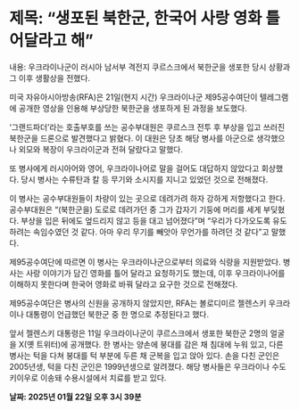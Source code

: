 # **제목: “생포된 북한군, 한국어 사랑 영화 틀어달라고 해”**

  내용: 우크라이나군이 러시아 남서부 격전지 쿠르스크에서 북한군을 생포한 당시 상황과 그 이후 생활상을 전했다. 

미국 자유아시아방송(RFA)은 21일(현지 시간) 우크라이나군 제95공수여단이 텔레그램에 공개한 영상을 인용해 부상당한 북한군을 생포하게 된 과정을 보도했다.

‘그랜드파더’라는 호출부호를 쓰는 공수부대원은 쿠르스크 전투 후 부상을 입고 쓰러진 북한군을 드론으로 발견했다고 밝혔다. 이 대원은 당초 해당 병사를 아군으로 생각했으나 외모와 복장이 우크라이군과 전혀 달랐다고 말했다. 

또 병사에게 러시아어와 영어, 우크라이나어로 말을 걸어도 대답하지 않았다고 회상했다. 당시 병사는 수류탄과 칼 등 무기와 소시지를 지니고 있었던 것으로 전해졌다.

이 병사는 공수부대원들이 차량이 있는 곳으로 데려가려 하자 강하게 저항했다고 한다. 공수부대원은 “(북한군을) 도로로 데려가던 중 그가 갑자기 기둥에 머리를 세게 부딪혔다. 부상을 입은 뒤에도 엎드리지 않고 등을 대고 넘어졌다”며 “우리가 다가오도록 유도하려는 속임수였던 것 같다. 아마 우리 무기를 빼앗아 무언가를 하려던 것 같다”고 말했다.

제95공수여단에 따르면 이 병사는 우크라이나군으로부터 의료와 식량을 지원받았다. 병사는 사랑 이야기가 담긴 영화를 틀어 달라고 요청하기도 했는데, 이후 우크라이나어를 이해하지 못한다며 한국어 영화로 바꿔 달라고 요구한 것으로 전해졌다.

제95공수여단은 병사의 신원을 공개하지 않았지만, RFA는 볼로디미르 젤렌스키 우크라이나 대통령이 언급했던 북한군 중 한 명으로 추정된다고 했다.

앞서 젤렌스키 대통령은 11일 우크라이나군이 쿠르스크에서 생포한 북한군 2명의 얼굴을 X(옛 트위터)에 공개했다. 한 병사는 양손에 붕대를 감은 채 침대에 누워 있고, 다른 병사는 턱을 다쳐 붕대를 턱 부분에 두른 채 군복을 입고 앉아 있다. 손을 다친 군인은 2005년생, 턱을 다친 군인은 1999년생으로 알려졌다. 해당 병사들은 우크라이나 수도 키이우로 이송돼 수용시설에서 치료를 받고 있다.

  **날짜: 2025년 01월 22일 오후 3시 39분**